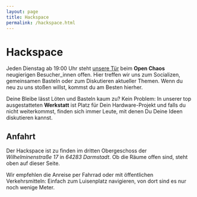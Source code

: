 ```yaml
---
layout: page
title: Hackspace
permalink: /hackspace.html
---
```


# Hackspace

Jeden Dienstag ab 19:00 Uhr steht [unsere Tür](http://www.openstreetmap.org/node/3070421199) beim **Open Chaos** neugierigen Besucher_innen offen.
Hier treffen wir uns zum Socializen, gemeinsamen Basteln oder zum Diskutieren aktueller Themen. Wenn du neu zu uns stoßen willst, kommst du am Besten hierher.

Deine Bleibe lässt Löten und Basteln kaum zu? Kein Problem: In unserer top ausgestatteten **Werkstatt** ist Platz für Dein Hardware-Projekt und falls du nicht weiterkommst, finden sich immer Leute, mit denen Du Deine Ideen diskutieren kannst.

## Anfahrt

Der Hackspace ist zu finden im dritten Obergeschoss der *Wilhelminenstraße 17* in *64283 Darmstadt*.
Ob die Räume offen sind, steht oben auf dieser Seite.

Wir empfehlen die Anreise per Fahrrad oder mit öffentlichen Verkehrsmitteln: Einfach zum Luisenplatz navigieren, von dort sind es nur noch wenige Meter.

